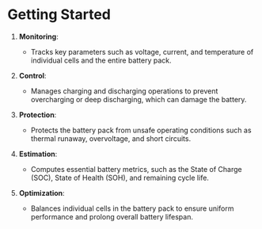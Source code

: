 # Getting Started

1. **Monitoring**:
   - Tracks key parameters such as voltage, current, and temperature of individual cells and the entire battery pack.
   
2. **Control**:
   - Manages charging and discharging operations to prevent overcharging or deep discharging, which can damage the battery.

3. **Protection**:
   - Protects the battery pack from unsafe operating conditions such as thermal runaway, overvoltage, and short circuits.

4. **Estimation**:
   - Computes essential battery metrics, such as the State of Charge (SOC), State of Health (SOH), and remaining cycle life.

5. **Optimization**:
   - Balances individual cells in the battery pack to ensure uniform performance and prolong overall battery lifespan.
